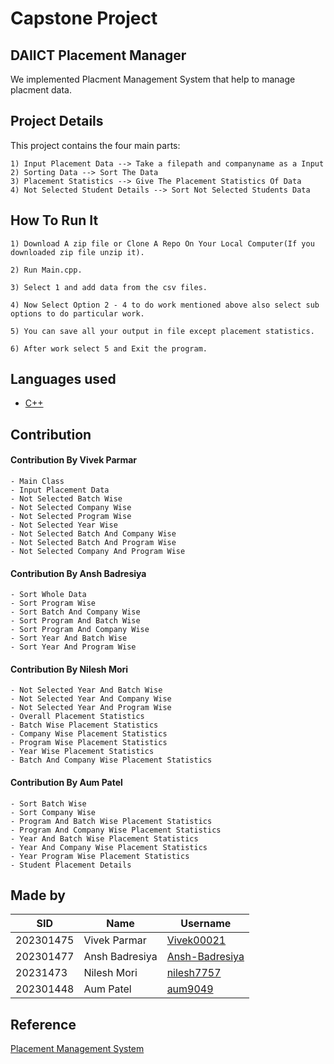 # **Capstone Project**

## **DAIICT Placement Manager** 

We implemented Placment Management System that help to manage placment data.

## Project Details
This project contains the four main parts:

    1) Input Placement Data --> Take a filepath and companyname as a Input
    2) Sorting Data --> Sort The Data
    3) Placement Statistics --> Give The Placement Statistics Of Data
    4) Not Selected Student Details --> Sort Not Selected Students Data

## How To Run It ##
    1) Download A zip file or Clone A Repo On Your Local Computer(If you downloaded zip file unzip it).

    2) Run Main.cpp.

    3) Select 1 and add data from the csv files.

    4) Now Select Option 2 - 4 to do work mentioned above also select sub options to do particular work.

    5) You can save all your output in file except placement statistics.

    6) After work select 5 and Exit the program.

## Languages used
 - [C++](https://www.cplusplus.com)

## Contribution ##

#### Contribution By Vivek Parmar ####
    - Main Class
    - Input Placement Data
    - Not Selected Batch Wise
    - Not Selected Company Wise 
    - Not Selected Program Wise
    - Not Selected Year Wise
    - Not Selected Batch And Company Wise
    - Not Selected Batch And Program Wise
    - Not Selected Company And Program Wise

#### Contribution By Ansh Badresiya ####
    - Sort Whole Data
    - Sort Program Wise
    - Sort Batch And Company Wise
    - Sort Program And Batch Wise
    - Sort Program And Company Wise
    - Sort Year And Batch Wise
    - Sort Year And Program Wise

#### Contribution By Nilesh Mori ####
    - Not Selected Year And Batch Wise
    - Not Selected Year And Company Wise
    - Not Selected Year And Program Wise
    - Overall Placement Statistics
    - Batch Wise Placement Statistics
    - Company Wise Placement Statistics
    - Program Wise Placement Statistics
    - Year Wise Placement Statistics
    - Batch And Company Wise Placement Statistics

#### Contribution By Aum Patel ####
    - Sort Batch Wise
    - Sort Company Wise
    - Program And Batch Wise Placement Statistics
    - Program And Company Wise Placement Statistics
    - Year And Batch Wise Placement Statistics
    - Year And Company Wise Placement Statistics
    - Year Program Wise Placement Statistics
    - Student Placement Details


## Made by
| SID | Name | Username |
|-------------|------|----------|
| 202301475 | Vivek Parmar | [Vivek00021](https://github.com/Vivek00021) |
| 202301477 | Ansh Badresiya | [Ansh-Badresiya](https://github.com/Ansh-Badresiya) |
| 20231473 | Nilesh Mori | [nilesh7757](https://github.com/nilesh7757) | 
| 202301448 | Aum Patel | [aum9049](https://github.com/aum9049) |


## Reference

[Placement Management System](https://github.com/kailash360/Placement-Management-System.git)

